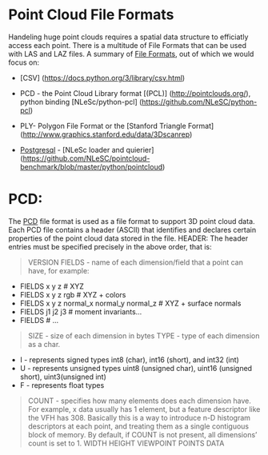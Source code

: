 # Point Cloud File Formats
Handeling huge point clouds requires a spatial data structure to efficiatly access each point.
There is a multitude of File Formats that can be used with LAS and LAZ files. A summary of [File Formats](http://www.cloudcompare.org/doc/wiki/index.php?title=FILE_I/O), out of which we would focus on: 

* [CSV] (https://docs.python.org/3/library/csv.html)

* PCD - the Point Cloud Library format [(PCL)] (http://pointclouds.org/), python binding [NLeSc/python-pcl] (https://github.com/NLeSC/python-pcl)

* PLY-  Polygon File Format or the [Stanford Triangle Format] (http://www.graphics.stanford.edu/data/3Dscanrep) 

* [Postgresql](https://www.postgresql.org/) - [NLeSc loader and quierier] (https://github.com/NLeSC/pointcloud-benchmark/blob/master/python/pointcloud)


# PCD:
The [PCD](http://pointclouds.org/documentation/tutorials/pcd_file_format.php) file format is used as a file format to support 3D point cloud data.
Each PCD file contains a header (ASCII) that identifies and declares certain properties of the point cloud data stored in the file. 
HEADER: The header entries must be specified precisely in the above order, that is:
>VERSION
>FIELDS -  name of each dimension/field that a point can have, for example:
* FIELDS x y z                                # XYZ 
* FIELDS x y z rgb                            # XYZ + colors
* FIELDS x y z normal_x normal_y normal_z     # XYZ + surface normals
* FIELDS j1 j2 j3                             # moment invariants…
* FIELDS 				      # ...
>SIZE - size of each dimension in bytes
>TYPE - type of each dimension as a char.
  *  I - represents signed types int8 (char), int16 (short), and int32 (int)
  *  U - represents unsigned types uint8 (unsigned char), uint16 (unsigned short), uint3(unsigned int)
   * F - represents float types
>COUNT - specifies how many elements does each dimension have. For example, x data usually has 1 element, but a feature descriptor like the VFH has 308. Basically this is a way to introduce n-D histogram descriptors at each point, and treating them as a single contiguous block of memory. By default, if COUNT is not present, all dimensions’ count is set to 1.
>WIDTH
>HEIGHT
>VIEWPOINT
>POINTS
>DATA


